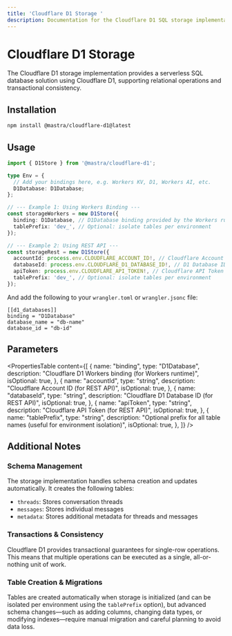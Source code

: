 ```yaml
---
title: 'Cloudflare D1 Storage '
description: Documentation for the Cloudflare D1 SQL storage implementation in Mastra.
---
```


# Cloudflare D1 Storage

The Cloudflare D1 storage implementation provides a serverless SQL database solution using Cloudflare D1, supporting relational operations and transactional consistency.

## Installation

```bash
npm install @mastra/cloudflare-d1@latest
```

## Usage

```typescript copy showLineNumbers
import { D1Store } from '@mastra/cloudflare-d1';

type Env = {
  // Add your bindings here, e.g. Workers KV, D1, Workers AI, etc.
  D1Database: D1Database;
};

// --- Example 1: Using Workers Binding ---
const storageWorkers = new D1Store({
  binding: D1Database, // D1Database binding provided by the Workers runtime
  tablePrefix: 'dev_', // Optional: isolate tables per environment
});

// --- Example 2: Using REST API ---
const storageRest = new D1Store({
  accountId: process.env.CLOUDFLARE_ACCOUNT_ID!, // Cloudflare Account ID
  databaseId: process.env.CLOUDFLARE_D1_DATABASE_ID!, // D1 Database ID
  apiToken: process.env.CLOUDFLARE_API_TOKEN!, // Cloudflare API Token
  tablePrefix: 'dev_', // Optional: isolate tables per environment
});
```

And add the following to your `wrangler.toml` or `wrangler.jsonc` file:

```
[[d1_databases]]
binding = "D1Database"
database_name = "db-name"
database_id = "db-id"
```

## Parameters

<PropertiesTable
content={[
{
name: "binding",
type: "D1Database",
description: "Cloudflare D1 Workers binding (for Workers runtime)",
isOptional: true,
},
{
name: "accountId",
type: "string",
description: "Cloudflare Account ID (for REST API)",
isOptional: true,
},
{
name: "databaseId",
type: "string",
description: "Cloudflare D1 Database ID (for REST API)",
isOptional: true,
},
{
name: "apiToken",
type: "string",
description: "Cloudflare API Token (for REST API)",
isOptional: true,
},
{
name: "tablePrefix",
type: "string",
description:
"Optional prefix for all table names (useful for environment isolation)",
isOptional: true,
},
]}
/>

## Additional Notes

### Schema Management

The storage implementation handles schema creation and updates automatically. It creates the following tables:

- `threads`: Stores conversation threads
- `messages`: Stores individual messages
- `metadata`: Stores additional metadata for threads and messages

### Transactions & Consistency

Cloudflare D1 provides transactional guarantees for single-row operations. This means that multiple operations can be executed as a single, all-or-nothing unit of work.

### Table Creation & Migrations

Tables are created automatically when storage is initialized (and can be isolated per environment using the `tablePrefix` option), but advanced schema changes—such as adding columns, changing data types, or modifying indexes—require manual migration and careful planning to avoid data loss.
